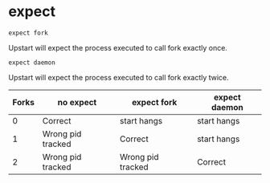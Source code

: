 # expect

```
expect fork
```
Upstart will expect the process executed to call fork exactly once.

```
expect daemon
```
Upstart will expect the process executed to call fork exactly twice.

| Forks | no expect           | expect fork         | expect daemon |
|-------|---------------------|---------------------|---------------|
| 0     | Correct             | start hangs         | start hangs   |
| 1     | Wrong pid tracked  | Correct             | start hangs   |
| 2     | Wrong pid tracked  | Wrong pid tracked  | Correct       |
